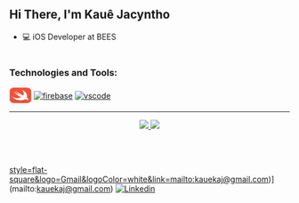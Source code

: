 ## Hi There, I'm Kauê Jacyntho 


- 💻 iOS Developer at BEES
<br><br>

<h3 align="left">Technologies and Tools:</h3>
<p style="text-align:left">

 <img align="center" alt="Mih-Swift" height="30" width="40" src="https://raw.githubusercontent.com/devicons/devicon/00f02ef57fb7601fd1ddcc2fe6fe670fef3ae3e4/icons/swift/swift-original.svg">
<a href="https://firebase.google.com/" target="blank"><img align="center" src="https://e7.pngegg.com/pngimages/119/167/png-clipart-firebase-cloud-messaging-google-developers-software-development-kit-google-angle-triangle-thumbnail.png" alt="firebase" height="30" width="30" /></a>
<a href="https://code.visualstudio.com/" target="blank"><img align="center" src="https://cdn.icon-icons.com/icons2/2107/PNG/512/file_type_vscode_icon_130084.png" alt="vscode" height="30" width="30" /></a>
</p>
<hr></hr>

<div align="center">
  <a href="https://github.com/kauekaj">
  <img height="180em" src="https://github-readme-stats.vercel.app/api?username=kauekaj&show_icons=true&theme=dracula&include_all_commits=true&count_private=true"/>
  <img height="180em" src="https://github-readme-stats.vercel.app/api/top-langs/?username=kauekaj&layout=compact&langs_count=4&theme=dracula"/>
</div>


<br><br>

style=flat-square&logo=Gmail&logoColor=white&link=mailto:kauekaj@gmail.com)](mailto:kauekaj@gmail.com)
[![Linkedin](https://img.shields.io/badge/-LinkedIn-blue?style=flat&labelColor=blue&logo=Linkedin&Color=white)](https://www.linkedin.com/in/kauekaj//)



